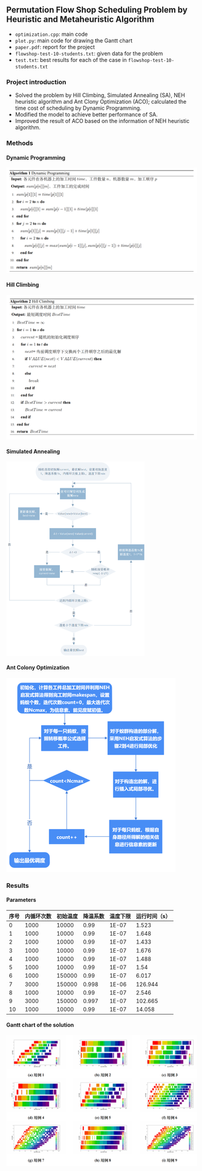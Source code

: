 ## **Permutation Flow Shop Scheduling Problem by Heuristic and Metaheuristic Algorithm**

- `optimization.cpp`: main code
- `plot.py`: main code for drawing the Gantt chart
- `paper.pdf`: report for the project
- `flowshop-test-10-students.txt`: given data for the problem
- `test.txt`: best results for each of the case in `flowshop-test-10-students.txt`

### Project introduction

- Solved the problem by Hill Climbing, Simulated Annealing (SA), NEH heuristic algorithm and Ant Clony Optimization (ACO); calculated the time cost of scheduling by Dynamic Programming.
- Modified the model to achieve better performance of SA.
- Improved the result of ACO based on the information of NEH heuristic algorithm.

### Methods

#### Dynamic Programming

<img src="img/DP.png" alt="DP" style="zoom:50%;" />

#### Hill Climbing

<img src="img/HC.png" alt="HC" style="zoom:50%;" />

#### Simulated Annealing

<img src="img/SA.png" alt="SA" style="zoom: 50%;" />

#### Ant Colony Optimization

<img src="img/ACO.png" alt="ACO" style="zoom:50%;" />

### Results

#### Parameters

| 序号 | 内循环次数 | 初始温度 | 降温系数 | 温度下限 | 运行时间（s） |
| ---- | ---------- | -------- | -------- | -------- | ------------- |
| 0    | 1000       | 10000    | 0.99     | 1E-07    | 1.523         |
| 1    | 1000       | 10000    | 0.99     | 1E-07    | 1.648         |
| 2    | 1000       | 10000    | 0.99     | 1E-07    | 1.433         |
| 3    | 1000       | 10000    | 0.99     | 1E-07    | 1.676         |
| 4    | 1000       | 10000    | 0.99     | 1E-07    | 1.488         |
| 5    | 1000       | 10000    | 0.99     | 1E-07    | 1.54          |
| 6    | 1000       | 150000   | 0.99     | 1E-07    | 6.017         |
| 7    | 3000       | 150000   | 0.998    | 1E-06    | 126.944       |
| 8    | 1000       | 10000    | 0.99     | 1E-07    | 2.546         |
| 9    | 3000       | 150000   | 0.997    | 1E-07    | 102.665       |
| 10   | 1000       | 10000    | 0.99     | 1E-07    | 14.058        |

#### Gantt chart of the solution

<img src="img/gantt.png" alt="gantt" style="zoom:50%;" />